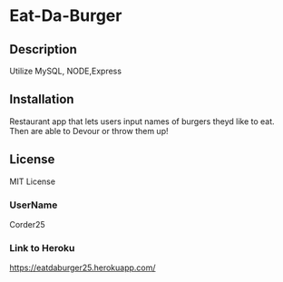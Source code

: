 # Eat-Da-Burger

## Description
Utilize MySQL, NODE,Express

## Installation
Restaurant app that lets users input names of burgers theyd like to eat. Then are able to Devour or throw them up! 

## License
MIT License

### UserName
Corder25

### Link to Heroku
 https://eatdaburger25.herokuapp.com/
